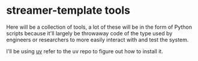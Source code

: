 # streamer-template tools

Here will be a collection of tools, a lot of these will be in the form of
Python scripts because it'll largely be throwaway code of the type used by
engineers or researchers to more easily interact with and test the system.

I'll be using [uv](https://github.com/astral-sh/uv) refer to the uv repo to
figure out how to install it.


